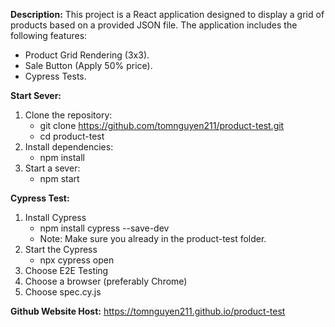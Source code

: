 **Description:**
This project is a React application designed to display a grid of products based on a provided JSON file. The application includes the following features:
- Product Grid Rendering (3x3).
- Sale Button (Apply 50% price).
- Cypress Tests.

**Start Sever:**
1. Clone the repository:
   - git clone https://github.com/tomnguyen211/product-test.git
   - cd product-test
2. Install dependencies:
   - npm install
3. Start a sever:
   - npm start


**Cypress Test:**
1. Install Cypress
   - npm install cypress --save-dev
   - Note: Make sure you already in the product-test folder.
2. Start the Cypress
   - npx cypress open
3. Choose E2E Testing
4. Choose a browser (preferably Chrome)
5. Choose spec.cy.js


**Github Website Host:**
https://tomnguyen211.github.io/product-test
     


